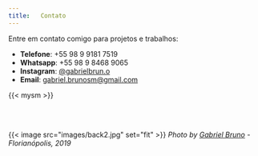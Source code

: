 ```yaml
---
title:   Contato
---
```

Entre em contato comigo para projetos e trabalhos:

- **Telefone**: +55 98 9 9181 7519
- **Whatsapp**: +55 98 9 8468 9065
- **Instagram**: [@gabrielbrun.o](https://www.instagram.com/gabrielbrun.o/)
- **Email**: [gabriel.brunosm@gmail.com](mailto:gabriel.brunosm@gmail.com)

{{< mysm >}}

<br/><br/>

{{< image src="images/back2.jpg" set="fit" >}}
*Photo by [Gabriel Bruno](https://www.instagram.com/gabrielbrun.o/) - Florianópolis, 2019*
